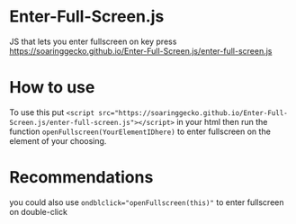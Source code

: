 # Enter-Full-Screen.js
JS that lets you enter fullscreen on key press<br>
<a href="https://soaringgecko.github.io/Enter-Full-Screen.js/enter-full-screen.js">https://soaringgecko.github.io/Enter-Full-Screen.js/enter-full-screen.js</a>

# How to use
To use this put ``<script src="https://soaringgecko.github.io/Enter-Full-Screen.js/enter-full-screen.js"></script>`` in your html then run the function ``openFullscreen(YourElementIDhere)`` to enter fullscreen on the element of your choosing.

# Recommendations
you could also use ``ondblclick="openFullscreen(this)"`` to enter fullscreen on double-click
